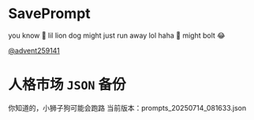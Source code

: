 # SavePrompt
you know 🫠 lil lion dog might just run away lol
haha 🐶 might bolt 😂

[@advent259141](https://github.com/advent259141)

# 人格市场 `JSON` 备份
你知道的，小狮子狗可能会跑路
当前版本：prompts_20250714_081633.json
